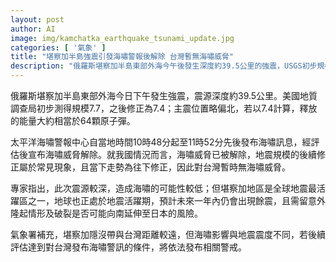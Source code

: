 ```yaml
---
layout: post
author: AI
image: img/kamchatka_earthquake_tsunami_update.jpg
categories: [ '氣象' ]
title: "堪察加半島強震引發海嘯警報後解除 台灣暫無海嘯威脅"
description: "俄羅斯堪察加半島東部外海今午後發生深度約39.5公里的強震，USGS初步規模為7.7，後修正為7.4；太平洋海嘯警報中心自當地時間10時48分至11時52分發布海嘯訊息，經評估後宣布海嘯威脅解除。對台灣而言，目前無海嘯威脅，震度與餘震預期仍存在，且地震活動區域偏活躍，需關注未來餘震及可能向南延伸的風險及地表隆起情形；若後續評估達到發布海嘯警戒的條件，將依法發布。"
---
```

俄羅斯堪察加半島東部外海今日下午發生強震，震源深度約39.5公里。美國地質調查局初步測得規模7.7，之後修正為7.4；主震位置略偏北，若以7.4計算，釋放的能量大約相當於64顆原子彈。 

太平洋海嘯警報中心自當地時間10時48分起至11時52分先後發布海嘯訊息，經評估後宣布海嘯威脅解除。就我國情況而言，海嘯威脅已被解除，地震規模的後續修正屬於常見現象，且當下走勢為往下修正，因此對台灣暫時無海嘯威脅。

專家指出，此次震源較深，造成海嘯的可能性較低；但堪察加地區是全球地震最活躍區之一，地球也正處於地震活躍期，預計未來一年內仍會出現餘震，且需留意外隆起情形及破裂是否可能向南延伸至日本的風險。 

氣象署補充，堪察加隱沒帶與台灣距離較遠，但海嘯影響與地震震度不同，若後續評估達到對台灣發布海嘯警訊的條件，將依法發布相關警戒。
